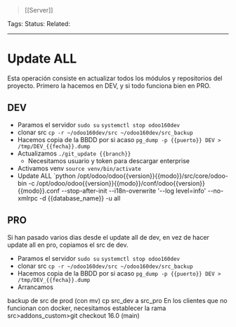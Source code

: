 > [[Server]]

Tags: 
Status: 
Related: 

___

# Update ALL
Esta operación consiste en actualizar todos los módulos y repositorios del proyecto.
Primero la hacemos en DEV, y si todo funciona bien en PRO.

## DEV
 
- Paramos el servidor
	`sudo su`
	`systemctl stop odoo160dev`
- clonar src
	`cp -r ~/odoo160dev/src ~/odoo160dev/src_backup`
- Hacemos copia de la BBDD por si acaso
	`pg_dump -p {{puerto}} DEV > /tmp/DEV_{{fecha}}.dump`
- Actualizamos
  `./git_update {{branch}}`
	- Necesitamos usuario y token para descargar enterprise
- Activamos venv
	`source venv/bin/activate`
- Update ALL
	`python /opt/odoo/odoo{{version}}{{modo}}/src/core/odoo-bin -c /opt/odoo/odoo{{version}}{{modo}}/conf/odoo{{version}}{{modo}}.conf --stop-after-init --i18n-overwrite '--log level=info' --no-xmlrpc -d {{database_name}} -u all


## PRO

Si han pasado varios dias desde el update all de dev, en vez de hacer update all en pro, copiamos el src de dev.

- Paramos el servidor
	`sudo su`
	`systemctl stop odoo160dev`
- clonar src
	`cp -r ~/odoo160dev/src ~/odoo160dev/src_backup`
- Hacemos copia de la BBDD por si acaso
	`pg_dump -p {{puerto}} DEV > /tmp/DEV_{{fecha}}.dump`
- Arrancamos 

backup de src de prod (con mv)
cp src_dev a src_pro
En los clientes que no funcionan con docker, necesitamos establecer la rama src>addons_custom>git checkout 16.0 (main)